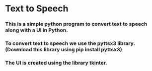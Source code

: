 # Text to Speech

### This is a simple python program to convert text to speech along with a UI in Python.
### To convert text to speech we use the pyttsx3 library. (Download this library using pip install pyttsx3)
### The UI is created using the library tkinter.
